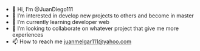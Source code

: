 - 👋 Hi, I’m @JuanDiego111
- 👀 I’m interested in develop new projects to others and become in master 
- 🌱 I’m currently learning developer web
- 💞️ I’m looking to collaborate on whatever project that give me more experiences
- 📫 How to reach me juanmelgar111@yahoo.com

<!---
JuanDiego111/JuanDiego111 is a ✨ special ✨ repository because its `README.md` (this file) appears on your GitHub profile.
You can click the Preview link to take a look at your changes.
--->

